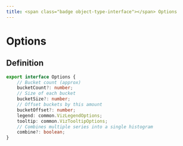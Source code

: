 ```yaml
---
title: <span class="badge object-type-interface"></span> Options
---
```

# <span class="badge object-type-interface"></span> Options

## Definition

```typescript
export interface Options {
	// Bucket count (approx)
	bucketCount?: number;
	// Size of each bucket
	bucketSize?: number;
	// Offset buckets by this amount
	bucketOffset?: number;
	legend: common.VizLegendOptions;
	tooltip: common.VizTooltipOptions;
	// Combines multiple series into a single histogram
	combine?: boolean;
}

```
